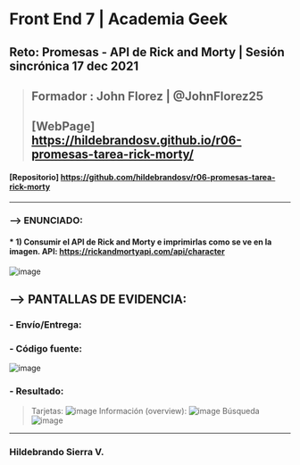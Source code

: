 # Front End 7 | Academia Geek
## Reto: Promesas - API de  Rick and  Morty  | Sesión sincrónica 17 dec 2021 

> ## Formador : John Florez | @JohnFlorez25
> ## [WebPage] https://hildebrandosv.github.io/r06-promesas-tarea-rick-morty/
#### [Repositorio] https://github.com/hildebrandosv/r06-promesas-tarea-rick-morty
___
### --> ENUNCIADO:
#### * 1)	Consumir el API de  Rick and  Morty e imprimirlas como se ve en la imagen. API: https://rickandmortyapi.com/api/character 
![image](https://user-images.githubusercontent.com/73366557/146855969-124c1579-7a5c-4475-8975-b0c6fc9b8c8f.png)

## --> PANTALLAS DE EVIDENCIA:

### - Envío/Entrega:


### - Código fuente:
![image](https://user-images.githubusercontent.com/73366557/146856327-10ff1ce9-bcce-4605-b1d9-4a3abe40b9e5.png)

### - Resultado:
> Tarjetas:
![image](https://user-images.githubusercontent.com/73366557/146856434-edb7f34e-a133-4976-a1ae-504b6b1ba99b.png)
> Información (overview):
![image](https://user-images.githubusercontent.com/73366557/146856601-e6dd8795-7246-4f34-86f6-1cce3673b1c8.png)
> Búsqueda
![image](https://user-images.githubusercontent.com/73366557/146856510-9ab42c7f-adff-4551-a2c5-214cc5ffff25.png)

___
### Hildebrando Sierra V.

